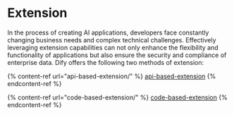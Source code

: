 # Extension

In the process of creating AI applications, developers face constantly changing business needs and complex technical challenges. Effectively leveraging extension capabilities can not only enhance the flexibility and functionality of applications but also ensure the security and compliance of enterprise data. Dify offers the following two methods of extension:

{% content-ref url="api-based-extension/" %}
[api-based-extension](api-based-extension/)
{% endcontent-ref %}

{% content-ref url="code-based-extension/" %}
[code-based-extension](code-based-extension/)
{% endcontent-ref %}

